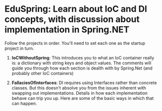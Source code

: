 EduSpring: Learn about IoC and DI concepts, with discussion about implementation in Spring.NET
==============================================================================================

Follow the projects in order.  You'll need to set each one as the startup project in turn.

1. **IoCWithoutSpring**:  This introduces you to what an IoC container really is: a dictionary with string keys and object values.
                          The comments will guide you through how each section is dealth with by Spring.Net (and probably other IoC containers)

2. **FallaciesOfInterfaces**: DI requires using Interfaces rather than concrete classes.  But this doesn't absolve you from the 
                              issues inherent with swapping out implementations.  Details in how each implementation behave
						      can trip you up.  Here are some of the basic ways in which that can happen.

